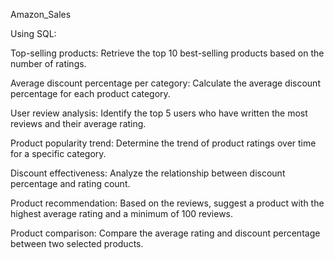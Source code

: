 Amazon_Sales

Using SQL:

Top-selling products: Retrieve the top 10 best-selling products based on the number of ratings.

Average discount percentage per category: Calculate the average discount percentage for each product category.

User review analysis: Identify the top 5 users who have written the most reviews and their average rating.

Product popularity trend: Determine the trend of product ratings over time for a specific category.

Discount effectiveness: Analyze the relationship between discount percentage and rating count.

Product recommendation: Based on the reviews, suggest a product with the highest average rating and a minimum of 100 reviews.

Product comparison: Compare the average rating and discount percentage between two selected products.

